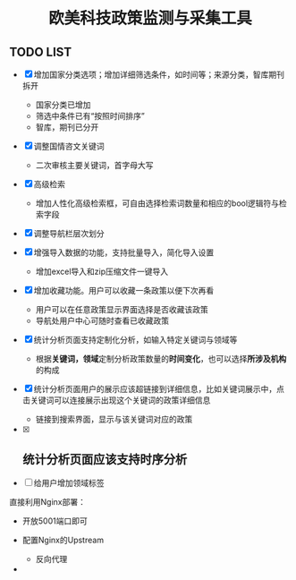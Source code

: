 <h1 style="text-align: center">欧美科技政策监测与采集工具</h1>

## TODO LIST

- [x] 增加国家分类选项；增加详细筛选条件，如时间等；来源分类，智库期刊拆开
  - 国家分类已增加
  - 筛选中条件已有“按照时间排序”
  - 智库，期刊已分开
- [x] 调整国情咨文关键词
  - 二次审核主要关键词，首字母大写
- [x] 高级检索
  - 增加人性化高级检索框，可自由选择检索词数量和相应的bool逻辑符与检索字段
- [x] 调整导航栏层次划分
- [x] 增强导入数据的功能，支持批量导入，简化导入设置
  - 增加excel导入和zip压缩文件一键导入
- [x] 增加收藏功能。用户可以收藏一条政策以便下次再看
  - 用户可以在任意政策显示界面选择是否收藏该政策
  - 导航处用户中心可随时查看已收藏政策
- [x] 统计分析页面支持定制化分析，如输入特定关键词与领域等
  - 根据**关键词，领域**定制分析政策数量的**时间变化**，也可以选择**所涉及机构**的构成
- [x] 统计分析页面用户的展示应该超链接到详细信息，比如关键词展示中，点击关键词可以连接展示出现这个关键词的政策详细信息
  - 链接到搜索界面，显示与该关键词对应的政策
- [x] 统计分析页面应该支持时序分析
  - 
- [ ] 给用户增加领域标签



直接利用Nginx部署：

- 开放5001端口即可

- 配置Nginx的Upstream
  - 反向代理
- 


